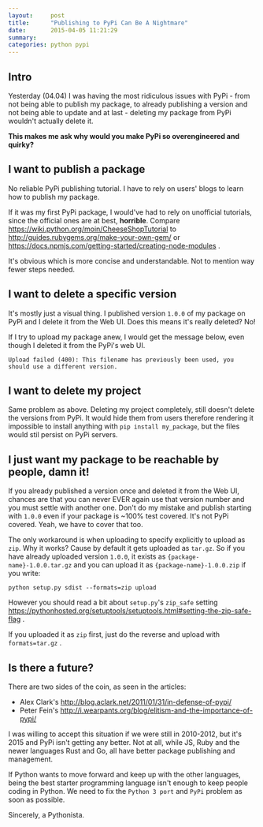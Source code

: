 ```yaml
---
layout:     post
title:      "Publishing to PyPi Can Be A Nightmare"
date:       2015-04-05 11:21:29
summary:
categories: python pypi
---
```


## Intro

Yesterday (04.04) I was having the most ridiculous issues with PyPi - from not being able to publish my package, to already publishing a version and not being able to update and at last - deleting my package from PyPi wouldn't actually delete it.


**This makes me ask why would you make PyPi so overengineered and quirky?**


## I want to publish a package

No reliable PyPi publishing tutorial. I have to rely on users' blogs to learn how to publish my package.

If it was my first PyPi package, I would've had to rely on unofficial tutorials, since the official ones are at best, **horrible**. Compare https://wiki.python.org/moin/CheeseShopTutorial to http://guides.rubygems.org/make-your-own-gem/ or https://docs.npmjs.com/getting-started/creating-node-modules .

It's obvious which is more concise and understandable. Not to mention way fewer steps needed.


## I want to delete a specific version

It's mostly just a visual thing. I published version `1.0.0` of my package on PyPi and I delete it from the Web UI. Does this means it's really deleted? No!

If I try to upload my package anew, I would get the message below, even though I deleted it from the PyPi's web UI.

```
Upload failed (400): This filename has previously been used, you should use a different version.
```


## I want to delete my project

Same problem as above. Deleting my project completely, still doesn't delete the versions from PyPi. It would hide them from users therefore rendering it impossible to install anything with `pip install my_package`, but the files would stil persist on PyPi servers.


## I just want my package to be reachable by people, damn it!

If you already published a version once and deleted it from the Web UI, chances are that you can never EVER again use that version number and you must settle with another one. Don't do my mistake and publish starting with `1.0.0` even if your package is ~100% test covered. It's not PyPi covered. Yeah, we have to cover that too.


The only workaround is when uploading to specify explicitly to upload as `zip`. Why it works? Cause by default it gets uploaded as `tar.gz`. So if you have already uploaded version `1.0.0`, it exists as `{package-name}-1.0.0.tar.gz` and you can upload it as `{package-name}-1.0.0.zip` if you write:

```
python setup.py sdist --formats=zip upload
```

However you should read a bit about `setup.py`'s `zip_safe` setting https://pythonhosted.org/setuptools/setuptools.html#setting-the-zip-safe-flag .


If you uploaded it as `zip` first, just do the reverse and upload with `formats=tar.gz` .


## Is there a future?

There are two sides of the coin, as seen in the articles:

* Alex Clark's http://blog.aclark.net/2011/01/31/in-defense-of-pypi/
* Peter Fein's http://i.wearpants.org/blog/elitism-and-the-importance-of-pypi/


I was willing to accept this situation if we were still in 2010-2012, but it's 2015 and PyPi isn't getting any better. Not at all, while JS, Ruby and the newer languages Rust and Go, all have better package publishing and management.


If Python wants to move forward and keep up with the other languages, being the best starter programming language isn't enough to keep people coding in Python. We need to fix the `Python 3 port` and `PyPi` problem as soon as possible.

Sincerely, a Pythonista.
